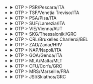 
- <details><summary>OTP > PSR/Pescara/ITA</summary>

  |IDX|TOTAL_PRICE|NIGHTS|FROM>TO|DATE|PRICE|TO>FROM|DATE|PRICE|
  |---|---|---|---|---|---|---|---|---|
  |0|200|2|OTP > PSR/Pescara/ITA|2025-06-13 00:10|100|PSR/Pescara/ITA > OTP|2025-06-15 05:45|100|
  |1|210|2|OTP > PSR/Pescara/ITA|2025-06-20 00:10|120|PSR/Pescara/ITA > OTP|2025-06-22 05:45|90|
  |2|245|2|OTP > PSR/Pescara/ITA|2025-06-27 00:10|100|PSR/Pescara/ITA > OTP|2025-06-29 05:45|145|
  |3|276|2|OTP > PSR/Pescara/ITA|2025-06-23 22:55|171|PSR/Pescara/ITA > OTP|2025-06-25 17:55|105|
  |4|285|3|OTP > PSR/Pescara/ITA|2025-06-18 21:10|145|PSR/Pescara/ITA > OTP|2025-06-21 11:20|140|
  |5|296|2|OTP > PSR/Pescara/ITA|2025-07-07 22:55|90|PSR/Pescara/ITA > OTP|2025-07-09 17:55|206|
  |6|305|2|OTP > PSR/Pescara/ITA|2025-07-04 00:10|135|PSR/Pescara/ITA > OTP|2025-07-06 05:45|170|
  |7|350|2|OTP > PSR/Pescara/ITA|2025-06-14 14:35|220|PSR/Pescara/ITA > OTP|2025-06-16 19:40|130|
  |8|350|3|OTP > PSR/Pescara/ITA|2025-07-02 21:10|155|PSR/Pescara/ITA > OTP|2025-07-05 11:20|195|
  |9|356|3|OTP > PSR/Pescara/ITA|2025-06-23 22:55|171|PSR/Pescara/ITA > OTP|2025-06-26 20:55|185|
  |10|371|2|OTP > PSR/Pescara/ITA|2025-07-05 14:35|206|PSR/Pescara/ITA > OTP|2025-07-07 19:40|165|
  |11|385|3|OTP > PSR/Pescara/ITA|2025-06-11 21:10|175|PSR/Pescara/ITA > OTP|2025-06-14 11:20|210|
  |12|385|3|OTP > PSR/Pescara/ITA|2025-06-30 22:55|205|PSR/Pescara/ITA > OTP|2025-07-03 20:55|180|
  |13|390|3|OTP > PSR/Pescara/ITA|2025-06-16 22:55|275|PSR/Pescara/ITA > OTP|2025-06-19 20:55|115|
  |14|405|2|OTP > PSR/Pescara/ITA|2025-06-30 22:55|205|PSR/Pescara/ITA > OTP|2025-07-02 17:55|200|
  |15|420|2|OTP > PSR/Pescara/ITA|2025-06-16 22:55|275|PSR/Pescara/ITA > OTP|2025-06-18 17:55|145|
  |16|425|2|OTP > PSR/Pescara/ITA|2025-06-21 14:35|265|PSR/Pescara/ITA > OTP|2025-06-23 19:40|160|
  |17|435|2|OTP > PSR/Pescara/ITA|2025-06-28 14:35|285|PSR/Pescara/ITA > OTP|2025-06-30 19:40|150|
  |18|555|3|OTP > PSR/Pescara/ITA|2025-06-25 21:10|280|PSR/Pescara/ITA > OTP|2025-06-28 11:20|275|

  </details>

- <details><summary>OTP > TSF/Veneția Treviso/ITA</summary>

  |IDX|TOTAL_PRICE|NIGHTS|FROM>TO|DATE|PRICE|TO>FROM|DATE|PRICE|
  |---|---|---|---|---|---|---|---|---|
  |0|201|3|OTP > TSF/Veneția Treviso/ITA|2025-06-13 12:35|101|TSF/Veneția Treviso/ITA > OTP|2025-06-16 07:00|100|
  |1|202|3|OTP > TSF/Veneția Treviso/ITA|2025-06-10 16:20|85|TSF/Veneția Treviso/ITA > OTP|2025-06-13 14:05|117|
  |2|202|2|OTP > TSF/Veneția Treviso/ITA|2025-06-11 19:25|85|TSF/Veneția Treviso/ITA > OTP|2025-06-13 14:05|117|
  |3|222|2|OTP > TSF/Veneția Treviso/ITA|2025-06-16 10:25|117|TSF/Veneția Treviso/ITA > OTP|2025-06-18 16:00|105|
  |4|222|2|OTP > TSF/Veneția Treviso/ITA|2025-06-17 16:20|122|TSF/Veneția Treviso/ITA > OTP|2025-06-19 11:20|100|
  |5|225|2|OTP > TSF/Veneția Treviso/ITA|2025-06-10 16:20|85|TSF/Veneția Treviso/ITA > OTP|2025-06-12 11:20|140|
  |6|225|3|OTP > TSF/Veneția Treviso/ITA|2025-06-11 19:25|85|TSF/Veneția Treviso/ITA > OTP|2025-06-14 09:20|140|
  |7|225|2|OTP > TSF/Veneția Treviso/ITA|2025-06-18 19:25|100|TSF/Veneția Treviso/ITA > OTP|2025-06-20 14:05|125|
  |8|237|2|OTP > TSF/Veneția Treviso/ITA|2025-06-12 14:45|97|TSF/Veneția Treviso/ITA > OTP|2025-06-14 09:20|140|
  |9|247|3|OTP > TSF/Veneția Treviso/ITA|2025-06-17 16:20|122|TSF/Veneția Treviso/ITA > OTP|2025-06-20 14:05|125|
  |10|268|2|OTP > TSF/Veneția Treviso/ITA|2025-07-07 10:25|118|TSF/Veneția Treviso/ITA > OTP|2025-07-09 16:00|150|
  |11|270|2|OTP > TSF/Veneția Treviso/ITA|2025-06-28 07:50|150|TSF/Veneția Treviso/ITA > OTP|2025-06-30 07:00|120|
  |12|270|2|OTP > TSF/Veneția Treviso/ITA|2025-07-02 19:25|85|TSF/Veneția Treviso/ITA > OTP|2025-07-04 14:05|185|
  |13|280|3|OTP > TSF/Veneția Treviso/ITA|2025-06-18 19:25|100|TSF/Veneția Treviso/ITA > OTP|2025-06-21 09:20|180|
  |14|281|2|OTP > TSF/Veneția Treviso/ITA|2025-06-14 07:50|181|TSF/Veneția Treviso/ITA > OTP|2025-06-16 07:00|100|
  |15|288|2|OTP > TSF/Veneția Treviso/ITA|2025-06-25 19:25|146|TSF/Veneția Treviso/ITA > OTP|2025-06-27 14:05|142|
  |16|290|2|OTP > TSF/Veneția Treviso/ITA|2025-07-01 16:20|146|TSF/Veneția Treviso/ITA > OTP|2025-07-03 11:20|144|
  |17|294|3|OTP > TSF/Veneția Treviso/ITA|2025-06-27 12:35|174|TSF/Veneția Treviso/ITA > OTP|2025-06-30 07:00|120|
  |18|307|3|OTP > TSF/Veneția Treviso/ITA|2025-07-04 12:35|122|TSF/Veneția Treviso/ITA > OTP|2025-07-07 07:00|185|
  |19|331|2|OTP > TSF/Veneția Treviso/ITA|2025-06-23 10:25|181|TSF/Veneția Treviso/ITA > OTP|2025-06-25 16:00|150|
  |20|331|3|OTP > TSF/Veneția Treviso/ITA|2025-07-01 16:20|146|TSF/Veneția Treviso/ITA > OTP|2025-07-04 14:05|185|
  |21|341|2|OTP > TSF/Veneția Treviso/ITA|2025-06-24 16:20|216|TSF/Veneția Treviso/ITA > OTP|2025-06-26 11:20|125|
  |22|344|3|OTP > TSF/Veneția Treviso/ITA|2025-07-02 19:25|85|TSF/Veneția Treviso/ITA > OTP|2025-07-05 09:20|259|
  |23|344|2|OTP > TSF/Veneția Treviso/ITA|2025-07-03 14:45|85|TSF/Veneția Treviso/ITA > OTP|2025-07-05 09:20|259|
  |24|349|3|OTP > TSF/Veneția Treviso/ITA|2025-06-20 12:35|246|TSF/Veneția Treviso/ITA > OTP|2025-06-23 07:00|103|
  |25|354|2|OTP > TSF/Veneția Treviso/ITA|2025-06-19 14:45|174|TSF/Veneția Treviso/ITA > OTP|2025-06-21 09:20|180|
  |26|357|2|OTP > TSF/Veneția Treviso/ITA|2025-06-30 10:25|181|TSF/Veneția Treviso/ITA > OTP|2025-07-02 16:00|176|
  |27|358|3|OTP > TSF/Veneția Treviso/ITA|2025-06-24 16:20|216|TSF/Veneția Treviso/ITA > OTP|2025-06-27 14:05|142|
  |28|377|2|OTP > TSF/Veneția Treviso/ITA|2025-06-29 12:50|204|TSF/Veneția Treviso/ITA > OTP|2025-07-01 12:55|173|
  |29|390|2|OTP > TSF/Veneția Treviso/ITA|2025-07-05 07:50|205|TSF/Veneția Treviso/ITA > OTP|2025-07-07 07:00|185|
  |30|394|2|OTP > TSF/Veneția Treviso/ITA|2025-06-26 14:45|139|TSF/Veneția Treviso/ITA > OTP|2025-06-28 09:20|255|
  |31|396|2|OTP > TSF/Veneția Treviso/ITA|2025-07-06 12:50|176|TSF/Veneția Treviso/ITA > OTP|2025-07-08 12:55|220|
  |32|399|2|OTP > TSF/Veneția Treviso/ITA|2025-06-15 12:50|294|TSF/Veneția Treviso/ITA > OTP|2025-06-17 12:55|105|
  |33|400|2|OTP > TSF/Veneția Treviso/ITA|2025-06-21 07:50|297|TSF/Veneția Treviso/ITA > OTP|2025-06-23 07:00|103|
  |34|401|3|OTP > TSF/Veneția Treviso/ITA|2025-06-25 19:25|146|TSF/Veneția Treviso/ITA > OTP|2025-06-28 09:20|255|
  |35|501|2|OTP > TSF/Veneția Treviso/ITA|2025-06-20 12:35|246|TSF/Veneția Treviso/ITA > OTP|2025-06-22 14:20|255|
  |36|513|2|OTP > TSF/Veneția Treviso/ITA|2025-06-22 12:50|297|TSF/Veneția Treviso/ITA > OTP|2025-06-24 12:55|216|
  |37|549|2|OTP > TSF/Veneția Treviso/ITA|2025-06-13 12:35|101|TSF/Veneția Treviso/ITA > OTP|2025-06-15 14:20|448|
  |38|567|2|OTP > TSF/Veneția Treviso/ITA|2025-06-27 12:35|174|TSF/Veneția Treviso/ITA > OTP|2025-06-29 14:20|393|

  </details>

- <details><summary>OTP > PSA/Pisa/ITA</summary>

  |IDX|TOTAL_PRICE|NIGHTS|FROM>TO|DATE|PRICE|TO>FROM|DATE|PRICE|
  |---|---|---|---|---|---|---|---|---|
  |0|214|3|OTP > PSA/Pisa/ITA|2025-06-16 22:15|114|PSA/Pisa/ITA > OTP|2025-06-19 06:40|100|
  |1|243|3|OTP > PSA/Pisa/ITA|2025-06-16 22:15|114|PSA/Pisa/ITA > OTP|2025-06-19|129|
  |2|251|2|OTP > PSA/Pisa/ITA|2025-06-16 22:15|114|PSA/Pisa/ITA > OTP|2025-06-18 18:55|137|
  |3|264|3|OTP > PSA/Pisa/ITA|2025-06-11 22:30|100|PSA/Pisa/ITA > OTP|2025-06-14 06:15|164|
  |4|301|2|OTP > PSA/Pisa/ITA|2025-07-07 22:15|133|PSA/Pisa/ITA > OTP|2025-07-09 18:55|168|
  |5|309|2|OTP > PSA/Pisa/ITA|2025-06-10|209|PSA/Pisa/ITA > OTP|2025-06-12 06:40|100|
  |6|309|2|OTP > PSA/Pisa/ITA|2025-06-17|209|PSA/Pisa/ITA > OTP|2025-06-19 06:40|100|
  |7|321|2|OTP > PSA/Pisa/ITA|2025-06-24|189|PSA/Pisa/ITA > OTP|2025-06-26 06:40|132|
  |8|322|3|OTP > PSA/Pisa/ITA|2025-06-18 22:30|116|PSA/Pisa/ITA > OTP|2025-06-21 06:15|206|
  |9|328|2|OTP > PSA/Pisa/ITA|2025-06-12 10:15|164|PSA/Pisa/ITA > OTP|2025-06-14 06:15|164|
  |10|328|3|OTP > PSA/Pisa/ITA|2025-06-30 22:15|157|PSA/Pisa/ITA > OTP|2025-07-03 06:40|171|
  |11|338|2|OTP > PSA/Pisa/ITA|2025-06-17|209|PSA/Pisa/ITA > OTP|2025-06-19|129|
  |12|338|3|OTP > PSA/Pisa/ITA|2025-06-23 22:15|206|PSA/Pisa/ITA > OTP|2025-06-26 06:40|132|
  |13|346|2|OTP > PSA/Pisa/ITA|2025-06-23 22:15|206|PSA/Pisa/ITA > OTP|2025-06-25 18:55|140|
  |14|348|2|OTP > PSA/Pisa/ITA|2025-06-24|189|PSA/Pisa/ITA > OTP|2025-06-26|159|
  |15|365|3|OTP > PSA/Pisa/ITA|2025-06-23 22:15|206|PSA/Pisa/ITA > OTP|2025-06-26|159|
  |16|392|3|OTP > PSA/Pisa/ITA|2025-07-07 22:15|133|PSA/Pisa/ITA > OTP|2025-07-10|259|
  |17|395|2|OTP > PSA/Pisa/ITA|2025-06-19|189|PSA/Pisa/ITA > OTP|2025-06-21 06:15|206|
  |18|398|3|OTP > PSA/Pisa/ITA|2025-07-02 22:30|172|PSA/Pisa/ITA > OTP|2025-07-05 06:15|226|
  |19|407|3|OTP > PSA/Pisa/ITA|2025-06-25 22:30|164|PSA/Pisa/ITA > OTP|2025-06-28 06:15|243|
  |20|415|2|OTP > PSA/Pisa/ITA|2025-07-03|189|PSA/Pisa/ITA > OTP|2025-07-05 06:15|226|
  |21|418|2|OTP > PSA/Pisa/ITA|2025-07-08|159|PSA/Pisa/ITA > OTP|2025-07-10|259|
  |22|426|2|OTP > PSA/Pisa/ITA|2025-06-30 22:15|157|PSA/Pisa/ITA > OTP|2025-07-02 18:55|269|
  |23|432|2|OTP > PSA/Pisa/ITA|2025-07-03 10:15|206|PSA/Pisa/ITA > OTP|2025-07-05 06:15|226|
  |24|449|3|OTP > PSA/Pisa/ITA|2025-06-11 22:30|100|PSA/Pisa/ITA > OTP|2025-06-14|349|
  |25|449|2|OTP > PSA/Pisa/ITA|2025-06-19 10:15|243|PSA/Pisa/ITA > OTP|2025-06-21 06:15|206|
  |26|449|2|OTP > PSA/Pisa/ITA|2025-06-26 10:15|206|PSA/Pisa/ITA > OTP|2025-06-28 06:15|243|
  |27|452|2|OTP > PSA/Pisa/ITA|2025-06-26|209|PSA/Pisa/ITA > OTP|2025-06-28 06:15|243|
  |28|470|2|OTP > PSA/Pisa/ITA|2025-07-01|299|PSA/Pisa/ITA > OTP|2025-07-03 06:40|171|
  |29|500|3|OTP > PSA/Pisa/ITA|2025-06-14 09:50|201|PSA/Pisa/ITA > OTP|2025-06-17|299|
  |30|506|3|OTP > PSA/Pisa/ITA|2025-06-30 22:15|157|PSA/Pisa/ITA > OTP|2025-07-03|349|
  |31|511|2|OTP > PSA/Pisa/ITA|2025-07-05 09:50|247|PSA/Pisa/ITA > OTP|2025-07-07 18:40|264|
  |32|514|2|OTP > PSA/Pisa/ITA|2025-06-14 09:50|201|PSA/Pisa/ITA > OTP|2025-06-16 18:40|313|
  |33|546|3|OTP > PSA/Pisa/ITA|2025-07-05 09:50|247|PSA/Pisa/ITA > OTP|2025-07-08|299|
  |34|563|2|OTP > PSA/Pisa/ITA|2025-07-05|299|PSA/Pisa/ITA > OTP|2025-07-07 18:40|264|
  |35|583|3|OTP > PSA/Pisa/ITA|2025-06-25 22:30|164|PSA/Pisa/ITA > OTP|2025-06-28|419|
  |36|595|3|OTP > PSA/Pisa/ITA|2025-06-18 22:30|116|PSA/Pisa/ITA > OTP|2025-06-21|479|

  </details>

- <details><summary>OTP > SUF/Lamezia/ITA</summary>

  |IDX|TOTAL_PRICE|NIGHTS|FROM>TO|DATE|PRICE|TO>FROM|DATE|PRICE|
  |---|---|---|---|---|---|---|---|---|
  |0|216|3|OTP > SUF/Lamezia/ITA|2025-06-13 21:30|100|SUF/Lamezia/ITA > OTP|2025-06-16 05:55|116|
  |1|342|3|OTP > SUF/Lamezia/ITA|2025-06-20 21:30|226|SUF/Lamezia/ITA > OTP|2025-06-23 05:55|116|
  |2|409|3|OTP > SUF/Lamezia/ITA|2025-06-27 21:30|280|SUF/Lamezia/ITA > OTP|2025-06-30 05:55|129|
  |3|459|3|OTP > SUF/Lamezia/ITA|2025-07-04 21:30|233|SUF/Lamezia/ITA > OTP|2025-07-07 05:55|226|

  </details>

- <details><summary>OTP > VIE/Vienna/AUT</summary>

  |IDX|TOTAL_PRICE|NIGHTS|FROM>TO|DATE|PRICE|TO>FROM|DATE|PRICE|
  |---|---|---|---|---|---|---|---|---|
  |0|220|3|OTP > VIE/Vienna/AUT|2025-06-18 22:05|80|VIE/Vienna/AUT > OTP|2025-06-21 18:05|140|
  |1|225|3|OTP > VIE/Vienna/AUT|2025-07-04 08:55|85|VIE/Vienna/AUT > OTP|2025-07-07 07:05|140|
  |2|230|3|OTP > VIE/Vienna/AUT|2025-07-03 15:25|85|VIE/Vienna/AUT > OTP|2025-07-06 06:35|145|
  |3|230|2|OTP > VIE/Vienna/AUT|2025-07-04 08:55|85|VIE/Vienna/AUT > OTP|2025-07-06 06:35|145|
  |4|249|3|OTP > VIE/Vienna/AUT|2025-06-11 22:05|85|VIE/Vienna/AUT > OTP|2025-06-14 18:05|164|
  |5|250|3|OTP > VIE/Vienna/AUT|2025-06-14 21:10|130|VIE/Vienna/AUT > OTP|2025-06-17 08:20|120|
  |6|255|2|OTP > VIE/Vienna/AUT|2025-06-10 11:25|170|VIE/Vienna/AUT > OTP|2025-06-12 12:20|85|
  |7|265|3|OTP > VIE/Vienna/AUT|2025-06-21 21:10|190|VIE/Vienna/AUT > OTP|2025-06-24 08:20|75|
  |8|270|3|OTP > VIE/Vienna/AUT|2025-07-02 22:05|75|VIE/Vienna/AUT > OTP|2025-07-05 18:05|195|
  |9|278|3|OTP > VIE/Vienna/AUT|2025-06-17 11:25|93|VIE/Vienna/AUT > OTP|2025-06-20 05:50|185|
  |10|279|2|OTP > VIE/Vienna/AUT|2025-06-23 10:10|189|VIE/Vienna/AUT > OTP|2025-06-25 19:00|90|
  |11|280|2|OTP > VIE/Vienna/AUT|2025-07-03 15:25|85|VIE/Vienna/AUT > OTP|2025-07-05 18:05|195|
  |12|281|2|OTP > VIE/Vienna/AUT|2025-07-07 10:10|91|VIE/Vienna/AUT > OTP|2025-07-09 19:00|190|
  |13|283|2|OTP > VIE/Vienna/AUT|2025-06-17 11:25|93|VIE/Vienna/AUT > OTP|2025-06-19 12:20|190|
  |14|293|3|OTP > VIE/Vienna/AUT|2025-06-26 15:25|155|VIE/Vienna/AUT > OTP|2025-06-29 06:35|138|
  |15|305|3|OTP > VIE/Vienna/AUT|2025-06-24 11:25|220|VIE/Vienna/AUT > OTP|2025-06-27 05:50|85|
  |16|305|3|OTP > VIE/Vienna/AUT|2025-06-28 21:10|90|VIE/Vienna/AUT > OTP|2025-07-01 08:20|215|
  |17|305|3|OTP > VIE/Vienna/AUT|2025-07-01 11:25|110|VIE/Vienna/AUT > OTP|2025-07-04 05:50|195|
  |18|310|3|OTP > VIE/Vienna/AUT|2025-06-20 08:55|225|VIE/Vienna/AUT > OTP|2025-06-23 07:05|85|
  |19|313|2|OTP > VIE/Vienna/AUT|2025-06-30 10:10|102|VIE/Vienna/AUT > OTP|2025-07-02 13:20|211|
  |20|320|2|OTP > VIE/Vienna/AUT|2025-06-15 09:40|200|VIE/Vienna/AUT > OTP|2025-06-17 08:20|120|
  |21|320|3|OTP > VIE/Vienna/AUT|2025-06-19 15:25|220|VIE/Vienna/AUT > OTP|2025-06-22 06:35|100|
  |22|325|2|OTP > VIE/Vienna/AUT|2025-06-20 08:55|225|VIE/Vienna/AUT > OTP|2025-06-22 06:35|100|
  |23|325|3|OTP > VIE/Vienna/AUT|2025-07-05 21:10|75|VIE/Vienna/AUT > OTP|2025-07-08 08:20|250|
  |24|326|2|OTP > VIE/Vienna/AUT|2025-07-01 11:25|110|VIE/Vienna/AUT > OTP|2025-07-03 12:20|216|
  |25|353|2|OTP > VIE/Vienna/AUT|2025-06-27 08:55|215|VIE/Vienna/AUT > OTP|2025-06-29 06:35|138|
  |26|360|2|OTP > VIE/Vienna/AUT|2025-06-19 15:25|220|VIE/Vienna/AUT > OTP|2025-06-21 18:05|140|
  |27|365|2|OTP > VIE/Vienna/AUT|2025-06-24 11:25|220|VIE/Vienna/AUT > OTP|2025-06-26 12:20|145|
  |28|370|3|OTP > VIE/Vienna/AUT|2025-06-10 11:25|170|VIE/Vienna/AUT > OTP|2025-06-13 05:50|200|
  |29|380|3|OTP > VIE/Vienna/AUT|2025-06-12 15:25|220|VIE/Vienna/AUT > OTP|2025-06-15 06:35|160|
  |30|384|2|OTP > VIE/Vienna/AUT|2025-06-12 15:25|220|VIE/Vienna/AUT > OTP|2025-06-14 18:05|164|
  |31|385|2|OTP > VIE/Vienna/AUT|2025-06-22 09:40|310|VIE/Vienna/AUT > OTP|2025-06-24 08:20|75|
  |32|391|2|OTP > VIE/Vienna/AUT|2025-06-16 10:10|171|VIE/Vienna/AUT > OTP|2025-06-18 19:00|220|
  |33|395|2|OTP > VIE/Vienna/AUT|2025-06-13 08:55|235|VIE/Vienna/AUT > OTP|2025-06-15 06:35|160|
  |34|405|3|OTP > VIE/Vienna/AUT|2025-06-27 08:55|215|VIE/Vienna/AUT > OTP|2025-06-30 07:05|190|
  |35|420|3|OTP > VIE/Vienna/AUT|2025-06-25 22:05|85|VIE/Vienna/AUT > OTP|2025-06-28 18:05|335|
  |36|425|2|OTP > VIE/Vienna/AUT|2025-06-29 09:40|210|VIE/Vienna/AUT > OTP|2025-07-01 08:20|215|
  |37|441|2|OTP > VIE/Vienna/AUT|2025-07-06 09:40|191|VIE/Vienna/AUT > OTP|2025-07-08 08:20|250|
  |38|450|3|OTP > VIE/Vienna/AUT|2025-06-13 08:55|235|VIE/Vienna/AUT > OTP|2025-06-16 07:05|215|
  |39|490|2|OTP > VIE/Vienna/AUT|2025-06-26 15:25|155|VIE/Vienna/AUT > OTP|2025-06-28 18:05|335|

  </details>

- <details><summary>OTP > SKG/Thessaloniki/GRC</summary>

  |IDX|TOTAL_PRICE|NIGHTS|FROM>TO|DATE|PRICE|TO>FROM|DATE|PRICE|
  |---|---|---|---|---|---|---|---|---|
  |0|221|3|OTP > SKG/Thessaloniki/GRC|2025-06-16 21:40|136|SKG/Thessaloniki/GRC > OTP|2025-06-19 05:45|85|
  |1|239|2|OTP > SKG/Thessaloniki/GRC|2025-06-12 07:30|122|SKG/Thessaloniki/GRC > OTP|2025-06-14 07:45|117|
  |2|264|2|OTP > SKG/Thessaloniki/GRC|2025-06-11 07:40|125|SKG/Thessaloniki/GRC > OTP|2025-06-13 15:35|139|
  |3|278|2|OTP > SKG/Thessaloniki/GRC|2025-07-03 07:30|110|SKG/Thessaloniki/GRC > OTP|2025-07-05 07:45|168|
  |4|287|3|OTP > SKG/Thessaloniki/GRC|2025-06-23 21:40|202|SKG/Thessaloniki/GRC > OTP|2025-06-26 05:45|85|
  |5|303|3|OTP > SKG/Thessaloniki/GRC|2025-07-06 17:10|202|SKG/Thessaloniki/GRC > OTP|2025-07-09 05:55|101|
  |6|325|3|OTP > SKG/Thessaloniki/GRC|2025-06-30 21:40|215|SKG/Thessaloniki/GRC > OTP|2025-07-03 05:45|110|
  |7|357|3|OTP > SKG/Thessaloniki/GRC|2025-06-15 17:10|272|SKG/Thessaloniki/GRC > OTP|2025-06-18 05:55|85|
  |8|374|2|OTP > SKG/Thessaloniki/GRC|2025-07-06 17:10|202|SKG/Thessaloniki/GRC > OTP|2025-07-08 23:00|172|
  |9|389|2|OTP > SKG/Thessaloniki/GRC|2025-06-15 17:10|272|SKG/Thessaloniki/GRC > OTP|2025-06-17 23:00|117|
  |10|398|3|OTP > SKG/Thessaloniki/GRC|2025-06-17 21:20|117|SKG/Thessaloniki/GRC > OTP|2025-06-20 15:35|281|
  |11|415|3|OTP > SKG/Thessaloniki/GRC|2025-06-29 17:10|286|SKG/Thessaloniki/GRC > OTP|2025-07-02 05:55|129|
  |12|425|3|OTP > SKG/Thessaloniki/GRC|2025-06-10 21:20|286|SKG/Thessaloniki/GRC > OTP|2025-06-13 15:35|139|
  |13|429|2|OTP > SKG/Thessaloniki/GRC|2025-06-19 07:30|286|SKG/Thessaloniki/GRC > OTP|2025-06-21 07:45|143|
  |14|448|2|OTP > SKG/Thessaloniki/GRC|2025-07-05 18:30|146|SKG/Thessaloniki/GRC > OTP|2025-07-07 23:20|302|
  |15|453|2|OTP > SKG/Thessaloniki/GRC|2025-06-14 18:30|180|SKG/Thessaloniki/GRC > OTP|2025-06-16 23:20|273|
  |16|457|2|OTP > SKG/Thessaloniki/GRC|2025-06-18 07:40|176|SKG/Thessaloniki/GRC > OTP|2025-06-20 15:35|281|
  |17|459|2|OTP > SKG/Thessaloniki/GRC|2025-07-02 07:40|143|SKG/Thessaloniki/GRC > OTP|2025-07-04 15:35|316|
  |18|492|3|OTP > SKG/Thessaloniki/GRC|2025-07-01 21:20|176|SKG/Thessaloniki/GRC > OTP|2025-07-04 15:35|316|
  |19|508|2|OTP > SKG/Thessaloniki/GRC|2025-06-25 07:40|164|SKG/Thessaloniki/GRC > OTP|2025-06-27 15:35|344|
  |20|515|3|OTP > SKG/Thessaloniki/GRC|2025-06-22 17:10|427|SKG/Thessaloniki/GRC > OTP|2025-06-25 05:55|88|
  |21|547|2|OTP > SKG/Thessaloniki/GRC|2025-06-13 17:20|176|SKG/Thessaloniki/GRC > OTP|2025-06-15 15:25|371|
  |22|554|3|OTP > SKG/Thessaloniki/GRC|2025-06-24 21:20|210|SKG/Thessaloniki/GRC > OTP|2025-06-27 15:35|344|
  |23|570|2|OTP > SKG/Thessaloniki/GRC|2025-06-29 17:10|286|SKG/Thessaloniki/GRC > OTP|2025-07-01 23:00|284|
  |24|591|2|OTP > SKG/Thessaloniki/GRC|2025-06-26 14:40|206|SKG/Thessaloniki/GRC > OTP|2025-06-28 16:45|385|
  |25|595|2|OTP > SKG/Thessaloniki/GRC|2025-06-21 18:30|393|SKG/Thessaloniki/GRC > OTP|2025-06-23 23:20|202|
  |26|595|2|OTP > SKG/Thessaloniki/GRC|2025-06-22 17:10|427|SKG/Thessaloniki/GRC > OTP|2025-06-24 23:00|168|

  </details>

- <details><summary>OTP > CRL/Bruxelles Charleroi/BEL</summary>

  |IDX|TOTAL_PRICE|NIGHTS|FROM>TO|DATE|PRICE|TO>FROM|DATE|PRICE|
  |---|---|---|---|---|---|---|---|---|
  |0|226|2|OTP > CRL/Bruxelles Charleroi/BEL|2025-06-17 20:35|126|CRL/Bruxelles Charleroi/BEL > OTP|2025-06-19 16:15|100|
  |1|255|2|OTP > CRL/Bruxelles Charleroi/BEL|2025-06-10 10:35|155|CRL/Bruxelles Charleroi/BEL > OTP|2025-06-12 07:45|100|
  |2|255|3|OTP > CRL/Bruxelles Charleroi/BEL|2025-06-12 20:25|100|CRL/Bruxelles Charleroi/BEL > OTP|2025-06-15 09:05|155|
  |3|273|3|OTP > CRL/Bruxelles Charleroi/BEL|2025-06-13 20:55|143|CRL/Bruxelles Charleroi/BEL > OTP|2025-06-16 17:30|130|
  |4|319|3|OTP > CRL/Bruxelles Charleroi/BEL|2025-06-14 16:35|219|CRL/Bruxelles Charleroi/BEL > OTP|2025-06-17 06:25|100|
  |5|319|2|OTP > CRL/Bruxelles Charleroi/BEL|2025-06-15 06:45|219|CRL/Bruxelles Charleroi/BEL > OTP|2025-06-17 06:25|100|
  |6|345|3|OTP > CRL/Bruxelles Charleroi/BEL|2025-06-17 20:35|126|CRL/Bruxelles Charleroi/BEL > OTP|2025-06-20 16:45|219|
  |7|349|2|OTP > CRL/Bruxelles Charleroi/BEL|2025-06-14 16:35|219|CRL/Bruxelles Charleroi/BEL > OTP|2025-06-16 17:30|130|
  |8|350|2|OTP > CRL/Bruxelles Charleroi/BEL|2025-06-11 20:50|100|CRL/Bruxelles Charleroi/BEL > OTP|2025-06-13 16:45|250|
  |9|384|2|OTP > CRL/Bruxelles Charleroi/BEL|2025-06-19 20:25|100|CRL/Bruxelles Charleroi/BEL > OTP|2025-06-21 12:25|284|
  |10|389|3|OTP > CRL/Bruxelles Charleroi/BEL|2025-06-11 20:50|100|CRL/Bruxelles Charleroi/BEL > OTP|2025-06-14 12:25|289|
  |11|389|2|OTP > CRL/Bruxelles Charleroi/BEL|2025-06-12 20:25|100|CRL/Bruxelles Charleroi/BEL > OTP|2025-06-14 12:25|289|
  |12|389|2|OTP > CRL/Bruxelles Charleroi/BEL|2025-06-18 20:50|170|CRL/Bruxelles Charleroi/BEL > OTP|2025-06-20 16:45|219|
  |13|399|2|OTP > CRL/Bruxelles Charleroi/BEL|2025-06-16 15:10|299|CRL/Bruxelles Charleroi/BEL > OTP|2025-06-18 16:40|100|
  |14|422|3|OTP > CRL/Bruxelles Charleroi/BEL|2025-06-20 20:55|202|CRL/Bruxelles Charleroi/BEL > OTP|2025-06-23 17:30|220|
  |15|434|3|OTP > CRL/Bruxelles Charleroi/BEL|2025-06-19 20:25|100|CRL/Bruxelles Charleroi/BEL > OTP|2025-06-22 09:05|334|
  |16|438|2|OTP > CRL/Bruxelles Charleroi/BEL|2025-06-22 06:45|259|CRL/Bruxelles Charleroi/BEL > OTP|2025-06-24 16:25|179|
  |17|439|3|OTP > CRL/Bruxelles Charleroi/BEL|2025-06-23 15:10|289|CRL/Bruxelles Charleroi/BEL > OTP|2025-06-26 07:45|150|
  |18|454|3|OTP > CRL/Bruxelles Charleroi/BEL|2025-06-18 20:50|170|CRL/Bruxelles Charleroi/BEL > OTP|2025-06-21 12:25|284|
  |19|469|2|OTP > CRL/Bruxelles Charleroi/BEL|2025-06-23 15:10|289|CRL/Bruxelles Charleroi/BEL > OTP|2025-06-25 16:40|180|
  |20|552|2|OTP > CRL/Bruxelles Charleroi/BEL|2025-06-25 20:50|100|CRL/Bruxelles Charleroi/BEL > OTP|2025-06-27 16:45|452|
  |21|552|2|OTP > CRL/Bruxelles Charleroi/BEL|2025-06-28 16:35|100|CRL/Bruxelles Charleroi/BEL > OTP|2025-06-30 17:30|452|
  |22|559|2|OTP > CRL/Bruxelles Charleroi/BEL|2025-07-01 10:35|110|CRL/Bruxelles Charleroi/BEL > OTP|2025-07-03 07:45|449|
  |23|563|3|OTP > CRL/Bruxelles Charleroi/BEL|2025-06-24 20:35|111|CRL/Bruxelles Charleroi/BEL > OTP|2025-06-27 16:45|452|
  |24|573|3|OTP > CRL/Bruxelles Charleroi/BEL|2025-06-27 20:55|121|CRL/Bruxelles Charleroi/BEL > OTP|2025-06-30 17:30|452|
  |25|579|2|OTP > CRL/Bruxelles Charleroi/BEL|2025-06-29 06:45|149|CRL/Bruxelles Charleroi/BEL > OTP|2025-07-01 16:25|430|

  </details>

- <details><summary>OTP > ZAD/Zadar/HRV</summary>

  |IDX|TOTAL_PRICE|NIGHTS|FROM>TO|DATE|PRICE|TO>FROM|DATE|PRICE|
  |---|---|---|---|---|---|---|---|---|
  |0|300|3|OTP > ZAD/Zadar/HRV|2025-06-18 22:05|136|ZAD/Zadar/HRV > OTP|2025-06-21 10:45|164|
  |1|370|3|OTP > ZAD/Zadar/HRV|2025-06-11 22:05|125|ZAD/Zadar/HRV > OTP|2025-06-14 10:45|245|
  |2|402|3|OTP > ZAD/Zadar/HRV|2025-06-25 22:05|168|ZAD/Zadar/HRV > OTP|2025-06-28 10:45|234|
  |3|423|3|OTP > ZAD/Zadar/HRV|2025-07-02 22:05|129|ZAD/Zadar/HRV > OTP|2025-07-05 10:45|294|

  </details>

- <details><summary>OTP > NAP/Napoli/ITA</summary>

  |IDX|TOTAL_PRICE|NIGHTS|FROM>TO|DATE|PRICE|TO>FROM|DATE|PRICE|
  |---|---|---|---|---|---|---|---|---|
  |0|360|3|OTP > NAP/Napoli/ITA|2025-06-16 21:25|120|NAP/Napoli/ITA > OTP|2025-06-19 15:40|240|
  |1|385|3|OTP > NAP/Napoli/ITA|2025-07-03 13:50|145|NAP/Napoli/ITA > OTP|2025-07-06 07:20|240|
  |2|415|3|OTP > NAP/Napoli/ITA|2025-06-12 13:50|240|NAP/Napoli/ITA > OTP|2025-06-15 07:20|175|
  |3|445|3|OTP > NAP/Napoli/ITA|2025-06-26 13:50|240|NAP/Napoli/ITA > OTP|2025-06-29 07:20|205|
  |4|455|3|OTP > NAP/Napoli/ITA|2025-06-19 13:50|280|NAP/Napoli/ITA > OTP|2025-06-22 07:20|175|
  |5|455|3|OTP > NAP/Napoli/ITA|2025-06-23 21:25|175|NAP/Napoli/ITA > OTP|2025-06-26 15:40|280|

  </details>

- <details><summary>OTP > GOA/Genoa/ITA</summary>

  |IDX|TOTAL_PRICE|NIGHTS|FROM>TO|DATE|PRICE|TO>FROM|DATE|PRICE|
  |---|---|---|---|---|---|---|---|---|
  |0|405|2|OTP > GOA/Genoa/ITA|2025-06-13 07:10|230|GOA/Genoa/ITA > OTP|2025-06-15 09:10|175|
  |1|475|2|OTP > GOA/Genoa/ITA|2025-06-20 07:10|318|GOA/Genoa/ITA > OTP|2025-06-22 09:10|157|
  |2|499|2|OTP > GOA/Genoa/ITA|2025-07-04 07:10|212|GOA/Genoa/ITA > OTP|2025-07-06 09:10|287|

  </details>

- <details><summary>OTP > MLA/Malta/MLT</summary>

  |IDX|TOTAL_PRICE|NIGHTS|FROM>TO|DATE|PRICE|TO>FROM|DATE|PRICE|
  |---|---|---|---|---|---|---|---|---|
  |0|434|2|OTP > MLA/Malta/MLT|2025-06-16|239|MLA/Malta/MLT > OTP|2025-06-18 15:55|195|
  |1|448|2|OTP > MLA/Malta/MLT|2025-06-30|209|MLA/Malta/MLT > OTP|2025-07-02|239|
  |2|478|2|OTP > MLA/Malta/MLT|2025-06-16|239|MLA/Malta/MLT > OTP|2025-06-18|239|
  |3|529|2|OTP > MLA/Malta/MLT|2025-06-30|209|MLA/Malta/MLT > OTP|2025-07-02 15:55|320|
  |4|544|2|OTP > MLA/Malta/MLT|2025-07-07|239|MLA/Malta/MLT > OTP|2025-07-09 15:55|305|
  |5|559|3|OTP > MLA/Malta/MLT|2025-06-29 12:25|320|MLA/Malta/MLT > OTP|2025-07-02|239|
  |6|589|2|OTP > MLA/Malta/MLT|2025-07-07 11:55|284|MLA/Malta/MLT > OTP|2025-07-09 15:55|305|

  </details>

- <details><summary>OTP > CFU/Corfu/GRC</summary>

  |IDX|TOTAL_PRICE|NIGHTS|FROM>TO|DATE|PRICE|TO>FROM|DATE|PRICE|
  |---|---|---|---|---|---|---|---|---|
  |0|456|2|OTP > CFU/Corfu/GRC|2025-06-11 20:00|215|CFU/Corfu/GRC > OTP|2025-06-13 15:05|241|

  </details>

- <details><summary>OTP > MRS/Marseille/FRA</summary>

  |IDX|TOTAL_PRICE|NIGHTS|FROM>TO|DATE|PRICE|TO>FROM|DATE|PRICE|
  |---|---|---|---|---|---|---|---|---|
  |0|570|2|OTP > MRS/Marseille/FRA|2025-06-13 08:00|440|MRS/Marseille/FRA > OTP|2025-06-15 05:50|130|

  </details>

- <details><summary>OTP > JSI/Skiathos/GRC</summary>

  |IDX|TOTAL_PRICE|NIGHTS|FROM>TO|DATE|PRICE|TO>FROM|DATE|PRICE|
  |---|---|---|---|---|---|---|---|---|
  |0|572|3|OTP > JSI/Skiathos/GRC|2025-06-15 13:15|433|JSI/Skiathos/GRC > OTP|2025-06-18 09:15|139|

  </details>
